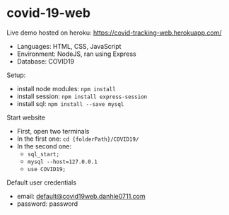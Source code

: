 # covid-19-web

Live demo hosted on heroku: https://covid-tracking-web.herokuapp.com/

- Languages: HTML, CSS, JavaScript
- Environment: NodeJS, ran using Express
- Database: COVID19

Setup:
- install node modules: `npm install`
- install session: `npm install express-session`
- install sql: `npm install --save mysql`

Start website
- First, open two terminals
- In the first one: `cd {folderPath}/COVID19/`
- In the second one:
  - `sql_start;`
  - `mysql --host=127.0.0.1`
  - `use COVID19;`

Default user credentials
- email: default@covid19web.danhle0711.com
- password: password
